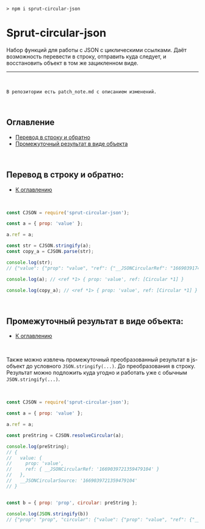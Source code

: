 ```
> npm i sprut-circular-json
```

# Sprut-circular-json

Набор функций для работы с JSON с циклическими ссылками. Даёт возможность перевести в строку, отправить куда следует, и восстановить объект в том же зацикленном виде.

---

<br>

```
В репозитории есть patch_note.md с описанием изменений.
```

<br>

## <span id="contents">Оглавление</span>

- [Перевод в строку и обратно](#convert)
- [Промежуточный результат в виде объекта](#middle)

<br>

## <span id="convert">Перевод в строку и обратно:</span>

- [К оглавлению](#contents)

<br>

```js
const CJSON = require('sprut-circular-json');

const a = { prop: 'value' };

a.ref = a;

const str = CJSON.stringify(a);
const copy_a = CJSON.parse(str);

console.log(str);
// {"value": {"prop": "value", "ref": {"__JSONCircularRef": "166903917458093014"}}, "__JSONCircularSource": "166903917458093014"}

console.log(a); // <ref *1> { prop: 'value', ref: [Circular *1] }

console.log(copy_a); // <ref *1> { prop: 'value', ref: [Circular *1] }
```

<br>

## <span id="middle">Промежуточный результат в виде объекта:</span>

- [К оглавлению](#contents)

<br>

Также можно извлечь промежуточный преобразованный результат в js-объект до условного ```JSON.stringify(...)```. До преобразования в строку. Результат можно подложить куда угодно и работать уже с обычным ```JSON.stringify(...)```.

<br>

```js
const CJSON = require('sprut-circular-json');

const a = { prop: 'value' };

a.ref = a;

const preString = CJSON.resolveCircular(a);

console.log(preString);
// {
//   value: {
//     prop: 'value',
//     ref: { __JSONCircularRef: '1669039721359479104' }
//   },
//   __JSONCircularSource: '1669039721359479104'
// }


const b = { prop: 'prop', circular: preString };

console.log(JSON.stringify(b))
// {"prop": "prop", "circular": {"value": {"prop": "value", "ref": {"__JSONCircularRef": "1669039919146610182"}}, "__JSONCircularSource": "1669039919146610182"}}
```